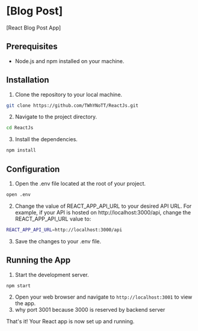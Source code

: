 # [Blog Post]

[React Blog Post App]

## Prerequisites

- Node.js and npm installed on your machine.

## Installation

1. Clone the repository to your local machine.

```bash
git clone https://github.com/TWhYNoTT/ReactJs.git
```

2. Navigate to the project directory.

```bash
cd ReactJs
```

3. Install the dependencies.

```bash
npm install
```

## Configuration

1. Open the .env file located at the root of your project.

```bash
open .env
```

2. Change the value of REACT_APP_API_URL to your desired API URL. For example, if your API is hosted on http://localhost:3000/api, change the REACT_APP_API_URL value to:

```bash
REACT_APP_API_URL=http://localhost:3000/api
```

3. Save the changes to your .env file.

## Running the App

1. Start the development server.

```bash
npm start
```

2. Open your web browser and navigate to `http://localhost:3001` to view the app. 
3. why port 3001 because 3000 is reserved by backend server

That's it! Your React app is now set up and running. 
